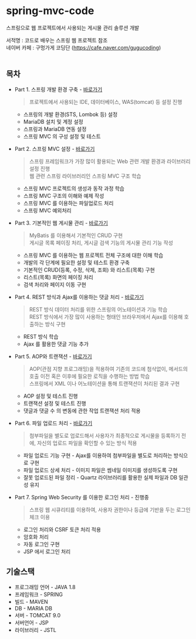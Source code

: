 # spring-mvc-code
스프링으로 웹 프로젝트에서 사용되는 게시물 관리 솔루션 개발<br>

서적명 : 코드로 배우는 스프링 웹 프로젝트 참조<br>
네이버 카페 : 구멍가게 코딩단 (<https://cafe.naver.com/gugucoding>)
<br/><br/>

## 목차
* Part 1. 스프링 개발 환경 구축 - [바로가기](https://github.com/beworthK/spring-mvc-code/tree/main/spring-mvc-code/ex00) <br>
  > 프로젝트에서 사용되는 IDE, 데이터베이스, WAS(tomcat) 등 설정 진행
  *  스프링의 개발 환경(STS, Lombok 등) 설정
  *  MariaDB 설치 및 계정 설정
  *  스프링과 MariaDB 연동 설정
  *  스프링 MVC 의 구성 설정 및 테스트

* Part 2. 스프링 MVC 설정 - [바로가기](https://github.com/beworthK/spring-mvc-code/tree/main/spring-mvc-code/ex01)<br>
  >스프링 프레임워크가 가장 많이 활용되는 Web 관련 개발 환경과 라이브러리 설정 진행<br>
  >웹 관련 스프링 라이브러리인 스프링 MVC 구조 학습
  *  스프링 MVC 프로젝트의 생성과 동작 과정 학습
  *  스프링 MVC 구조의 이해와 예제 작성
  *  스프링 MVC 를 이용하는 파일업로드 처리
  *  스프링 MVC 예외처리

* Part 3. 기본적인 웹 게시물 관리 - [바로가기](https://github.com/beworthK/spring-mvc-code/tree/main/spring-mvc-code/ex02)<br>
  > MyBatis 를 이용해서 기본적인 CRUD 구현<br>
  > 게시글 목록 페이징 처리, 게시글 검색 기능의 게시물 관리 기능 작성<br>
  *  스프링 MVC 를 이용하는 웹 프로젝트 전체 구조에 대한 이해 학습
  *  개발의 각 단계에 필요한 설정 및 테스트 환경 구축
  *  기본적인 CRUD(등록, 수정, 삭제, 조회) 와 리스트(목록) 구현
  *  리스트(목록) 화면의 페이징 처리
  *  검색 처리와 페이지 이동 구현

* Part 4. REST 방식과 Ajax를 이용하는 댓글 처리 - [바로가기](https://github.com/beworthK/spring-mvc-code/tree/main/spring-mvc-code/ex03)<br>
  > REST 방식 데이터 처리를 위한 스프링의 어노테이션과 기능 학습 <br>
  > REST 방식에서 가장 많이 사용하는 형태인 브라우저에서 Ajax를 이용해 호출하는 방식 구현<br>
  *  REST 방식 학습
  *  Ajax 를 활용한 댓글 기능 추가

* Part 5. AOP와 트랜잭션 - [바로가기](https://github.com/beworthK/spring-mvc-code/tree/main/spring-mvc-code/ex04)<br>
  > AOP(관점 지향 프로그래밍)을 적용하여 기존의 코드에 첨삭없이, 메서드의 호출 이전 혹은 이후에 필요한 로직을 수행하는 방법 학습<br>
  > 스프링에서 XML 이나 어노테이션을 통해 트랜잭션이 처리된 결과 구현<br>
  *  AOP 설정 및 테스트 진행
  *  트랜잭션 설정 및 테스트 진행
  *  댓글과 댓글 수 의 변동에 관한 작업 트랜잭션 처리 적용
 
* Part 6. 파일 업로드 처리 - [바로가기](https://github.com/beworthK/spring-mvc-code/tree/main/spring-mvc-code/ex05)<br>
  > 첨부파일을 별도로 업로드해서 사용자가 최종적으로 게시물을 등록하기 전에, 자신의 업로드 파일을 확인할 수 있는 방식 적용<br>
  *  파일 업로드 기능 구현 - Ajax를 이용하여 첨부파일을 별도로 처리하는 방식으로 구현
  *  파일 업로드 상세 처리 - 이미지 파일은 썸네일 이미지를 생성하도록 구현
  *  잘못 업로드된 파일 정리 - Quartz 라이브러리를 활용한 실제 파일과 DB 일관성 유지

* Part 7. Spring Web Security 를 이용한 로그인 처리 - 진행중<br>
  > 스프링 웹 시큐리티를 이용하여, 사용자 권한이나 등급에 기반을 두는 로그인 체크 이용<br>
  *  로그인 처리와 CSRF 토큰 처리 적용
  *  암호화 처리 
  *  자동 로그인 구현
  *  JSP 에서 로그인 처리  


## 기술스택
* 프로그래밍 언어 - JAVA 1.8  
* 프레임워크 - SPRING   
* 빌드 - MAVEN   
* DB - MARIA DB   
* 서버 - TOMCAT 9.0  
* 서버언어 - JSP  
* 라이브러리 - JSTL  